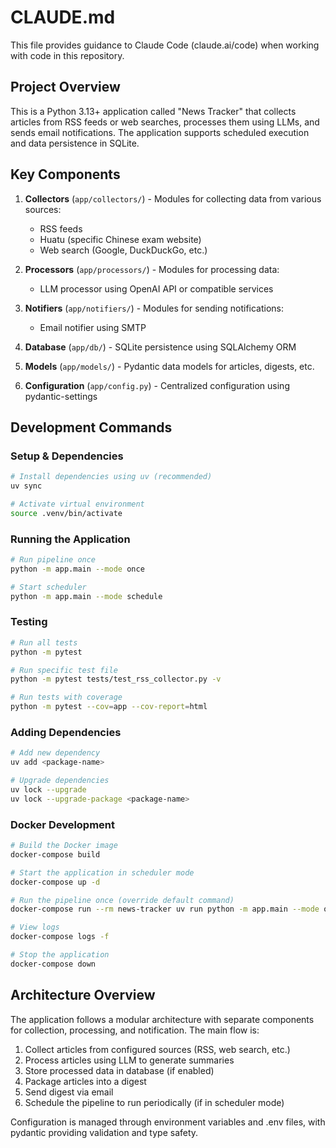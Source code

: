 # CLAUDE.md

This file provides guidance to Claude Code (claude.ai/code) when working with code in this repository.

## Project Overview

This is a Python 3.13+ application called "News Tracker" that collects articles from RSS feeds or web searches, processes them using LLMs, and sends email notifications. The application supports scheduled execution and data persistence in SQLite.

## Key Components

1. **Collectors** (`app/collectors/`) - Modules for collecting data from various sources:
   - RSS feeds
   - Huatu (specific Chinese exam website)
   - Web search (Google, DuckDuckGo, etc.)

2. **Processors** (`app/processors/`) - Modules for processing data:
   - LLM processor using OpenAI API or compatible services

3. **Notifiers** (`app/notifiers/`) - Modules for sending notifications:
   - Email notifier using SMTP

4. **Database** (`app/db/`) - SQLite persistence using SQLAlchemy ORM

5. **Models** (`app/models/`) - Pydantic data models for articles, digests, etc.

6. **Configuration** (`app/config.py`) - Centralized configuration using pydantic-settings

## Development Commands

### Setup & Dependencies
```bash
# Install dependencies using uv (recommended)
uv sync

# Activate virtual environment
source .venv/bin/activate
```

### Running the Application
```bash
# Run pipeline once
python -m app.main --mode once

# Start scheduler
python -m app.main --mode schedule
```

### Testing
```bash
# Run all tests
python -m pytest

# Run specific test file
python -m pytest tests/test_rss_collector.py -v

# Run tests with coverage
python -m pytest --cov=app --cov-report=html
```

### Adding Dependencies
```bash
# Add new dependency
uv add <package-name>

# Upgrade dependencies
uv lock --upgrade
uv lock --upgrade-package <package-name>
```

### Docker Development
```bash
# Build the Docker image
docker-compose build

# Start the application in scheduler mode
docker-compose up -d

# Run the pipeline once (override default command)
docker-compose run --rm news-tracker uv run python -m app.main --mode once

# View logs
docker-compose logs -f

# Stop the application
docker-compose down
```

## Architecture Overview

The application follows a modular architecture with separate components for collection, processing, and notification. The main flow is:

1. Collect articles from configured sources (RSS, web search, etc.)
2. Process articles using LLM to generate summaries
3. Store processed data in database (if enabled)
4. Package articles into a digest
5. Send digest via email
6. Schedule the pipeline to run periodically (if in scheduler mode)

Configuration is managed through environment variables and .env files, with pydantic providing validation and type safety.